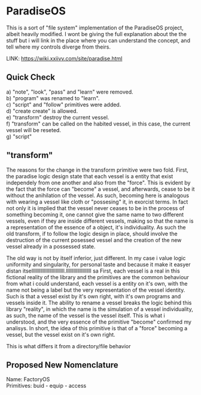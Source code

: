 # ParadiseOS
This is a sort of "file system" implementation of the ParadiseOS project, albeit heavily modified. I wont be
giving the full explanation about the the stuff but i will link in the place where you can understand the concept, and
tell where my controls diverge from theirs.

LINK: https://wiki.xxiivv.com/site/paradise.html

## Quick Check
a) "note", "look", "pass" and "learn" were removed.  
b) "program" was renamed to "learn".  
c) "script" and "follow" primitives were added.  
d) "create create" is allowed.  
e) "transform" destroy the current vessel.  
f) "transform" can be called on the habited vessel, in this case, the current vessel will be reseted.  
g) "script" 

## "transform"

The reasons for the change in the transform primitive were two fold. First, the paradise logic design state that
each vessel is a entity that exist independely from one another and also from the "force". This is evident by the fact
that the force can "become" a vessel, and afterwards, cease to be it without the anihilation of the vessel. As such, becoming
here is analogous with wearing a vessel like cloth or "possesing" it, in exorcist terms. In fact not only it is implied that
the vessel never ceases to be in the process of something becoming it, one cannot give the same name to two different vessels, even
if they are inside different vessels, making so that the name is a representation of the essence of a object, it's individuality. 
As such the old transform, if to follow the logic design in place, should involve the destruction of the current posessed vessel and the creation
of the new vessel already in a possessed state.



The old way is not by itself inferior, just different. In my case i value logic uniformity and singularity, for personal taste and because
it make it easyer distan itsellllllllllllllllllllllllll.llllllllllllllllllll
sa
First, each vessel is a real in this fictional reality of the
library and the primitives are the common behaviour from what i could understand, each vessel
is a entity on it's own, with the name not being a label but the very representation of the vessel identity. Such is
that a vessel exist by it's own right, with it's own programs and vessels inside it. The ability to rename a vessel breaks 
the logic behind this library "reality", in which the name is the simulation of a vessel individuality, as such, the name of
the vessel is the vessel itself. This is what i understood, and the very essence of the primitive "become" confirmed my
analisys. In short, the idea of this primitive is that of a "force" becoming a vessel, but the vessel exist on it's 
own right. 

This is what differs it from a directory/file behavior


## Proposed New Nomenclature
Name: FactoryOS  
Primitives: buid - equip - access  
